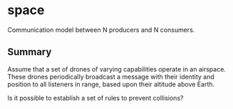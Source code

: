 # space
Communication model between N producers and N consumers.

## Summary
Assume that a set of drones of varying capabilities operate in an airspace.  These
drones periodically broadcast a message with their identity and position to all listeners
in range, based upon their altitude above Earth.

Is it possible to establish a set of rules to prevent collisions?
